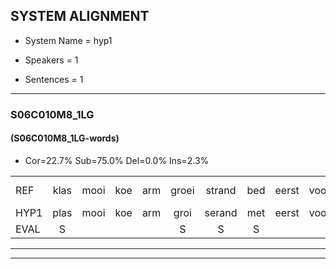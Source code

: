 
## SYSTEM ALIGNMENT

- System Name = hyp1

- Speakers = 1

- Sentences = 1

---

### S06C010M8_1LG

#### (S06C010M8_1LG-words)

- Cor=22.7%	Sub=75.0%	Del=0.0%	Ins=2.3%

|  |  |  |  |  |  |  |  |  |  |  |  |  |  |  |  |  |  |  |  |  |  |  |  |  |  |  |  |  |  |  |  |  |  |  |  |  |  |  |  |  |  |  |  |  |
|:--- |:---:|:---:|:---:|:---:|:---:|:---:|:---:|:---:|:---:|:---:|:---:|:---:|:---:|:---:|:---:|:---:|:---:|:---:|:---:|:---:|:---:|:---:|:---:|:---:|:---:|:---:|:---:|:---:|:---:|:---:|:---:|:---:|:---:|:---:|:---:|:---:|:---:|:---:|:---:|:---:|:---:|:---:|:---:|:---:|
| REF | klas | mooi | koe | arm | groei | strand | bed | eerst | voor |  | draai | sjaal | herfst | duur | straat | leeuw | clown*(klauw) | hoek | krant | hout | vriend | gauw | chips*(schip) | groen | feest | reis | jas | huis | paard | vijf | *(mus) | *t | muts | nieuw | kind | bang | oog | *(zang) | zacht | schoen | plas | neus | knoop | plank |
| HYP1 | plas | mooi | koe | arm | groi | serand | met | eerst | voor | de | ri | schal | herst | jier | steraad | leeu | lou | ook | kreld | helt | vriend | gal | schiep | ron | es | res | ee | es | daart | ve | us | uh | nit | nieu | kind | an | oog | zan | zacht | schoen | las | nes | nop | lank |
| EVAL | S |  |  |  | S | S | S |  |  | I | S | S | S | S | S | S | S | S | S | S |  | S | S | S | S | S | S | S | S | S | S | S | S | S |  | S |  | S |  |  | S | S | S | S |
---

---
